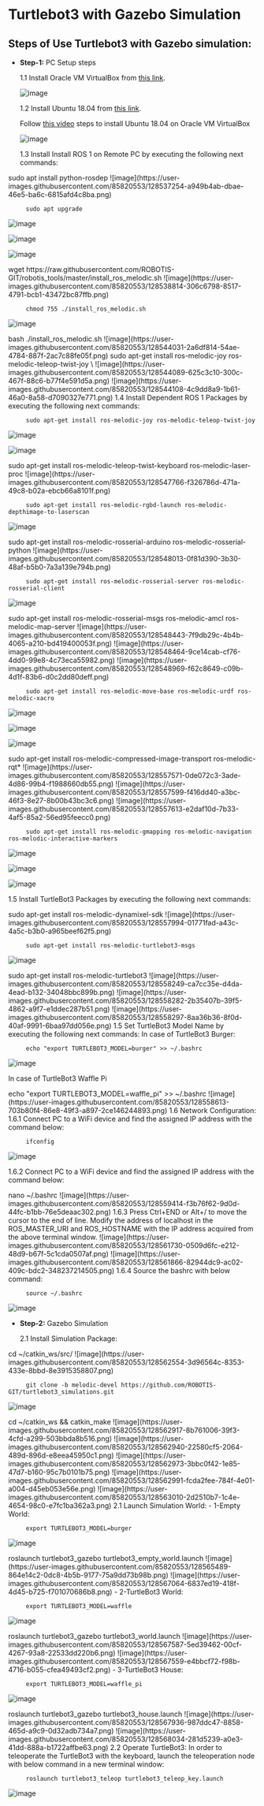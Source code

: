 # Turtlebot3 with Gazebo Simulation

## Steps of Use Turtlebot3 with Gazebo simulation:


- **Step-1:** PC Setup steps

   1.1 Install Oracle VM VirtualBox from [this link](https://www.virtualbox.org/wiki/Downloads).
            
     ![image](https://user-images.githubusercontent.com/85820553/128093150-99c207d5-3751-4e01-809d-2661c634f070.png)



   1.2 Install Ubuntu 18.04 from [this link](https://releases.ubuntu.com/18.04).
            
   Follow [this video](https://youtu.be/QbmRXJJKsvs) steps to install Ubuntu 18.04 on Oracle VM VirtualBox
   
   
   
   ![image](https://user-images.githubusercontent.com/85820553/128093284-1557b366-e695-40c7-9f92-3767148c40b7.png)
   
   
   
    1.3 Install Install ROS 1 on Remote PC by executing the following next commands:
            
            
 <!-->

         sudo apt install python-rosdep


![image](https://user-images.githubusercontent.com/85820553/128537254-a949b4ab-dbae-46e5-ba6c-6815afd4c8ba.png)



 <!-->
         sudo apt upgrade
         
![image](https://user-images.githubusercontent.com/85820553/128538608-0dd3e21e-1229-4871-961e-e5685343561e.png)


![image](https://user-images.githubusercontent.com/85820553/128538662-d740ea7f-f135-478e-b109-2b061c37d086.png)


![image](https://user-images.githubusercontent.com/85820553/128538700-8667425a-596e-426d-b84c-88fe2339a059.png)



 <!-->
         wget https://raw.githubusercontent.com/ROBOTIS-GIT/robotis_tools/master/install_ros_melodic.sh


![image](https://user-images.githubusercontent.com/85820553/128538814-306c6798-8517-4791-bcb1-43472bc87ffb.png)



 <!-->
         chmod 755 ./install_ros_melodic.sh 
         
         
![image](https://user-images.githubusercontent.com/85820553/128539078-858410b6-8943-4743-be09-4eb3c4057fdb.png)


 <!-->
         bash ./install_ros_melodic.sh


![image](https://user-images.githubusercontent.com/85820553/128544031-2a6df814-54ae-4784-887f-2ac7c88fe05f.png)

sudo apt-get install ros-melodic-joy ros-melodic-teleop-twist-joy \
![image](https://user-images.githubusercontent.com/85820553/128544089-625c3c10-300c-467f-88c6-b77f4e591d5a.png)


![image](https://user-images.githubusercontent.com/85820553/128544108-4c9dd8a9-1b61-46a0-8a58-d7090327e771.png)



  1.4 Install Dependent ROS 1 Packages by executing the following next commands:


 <!-->
         sudo apt-get install ros-melodic-joy ros-melodic-teleop-twist-joy 
         
         
         
  ![image](https://user-images.githubusercontent.com/85820553/128547309-cdee36c9-fd55-4e83-b5d4-65e237a71673.png)
  
  
  
  ![image](https://user-images.githubusercontent.com/85820553/128547348-8a6e95cb-cf31-4986-92e8-8d48dc7e865e.png)
  
  
  
 <!-->
         sudo apt-get install ros-melodic-teleop-twist-keyboard ros-melodic-laser-proc 
         
         
![image](https://user-images.githubusercontent.com/85820553/128547766-f326786d-471a-49c8-b02a-ebcb66a8101f.png)



 <!-->
         sudo apt-get install ros-melodic-rgbd-launch ros-melodic-depthimage-to-laserscan
         
         
![image](https://user-images.githubusercontent.com/85820553/128547886-69eac8ae-e895-4053-aa8e-126c7ede7c43.png)
  


 <!-->
         sudo apt-get install ros-melodic-rosserial-arduino ros-melodic-rosserial-python
         
![image](https://user-images.githubusercontent.com/85820553/128548013-0f81d390-3b30-48af-b5b0-7a3a139e794b.png)



 <!-->
         sudo apt-get install ros-melodic-rosserial-server ros-melodic-rosserial-client
         
![image](https://user-images.githubusercontent.com/85820553/128548083-131d15a8-af2c-4dd3-91d6-8b03a4d1fba9.png)




 <!-->
         sudo apt-get install ros-melodic-rosserial-msgs ros-melodic-amcl ros-melodic-map-server
         
![image](https://user-images.githubusercontent.com/85820553/128548443-7f9db29c-4b4b-4065-a210-bd419400053f.png)



![image](https://user-images.githubusercontent.com/85820553/128548464-9ce14cab-cf76-4dd0-99e8-4c73eca55982.png)



![image](https://user-images.githubusercontent.com/85820553/128548969-f62c8649-c09b-4d1f-83b6-d0c2dd80deff.png)



 <!-->
         sudo apt-get install ros-melodic-move-base ros-melodic-urdf ros-melodic-xacro
         
         
![image](https://user-images.githubusercontent.com/85820553/128557380-0bdc2b8b-da67-4704-a574-9a99b221ea76.png)


![image](https://user-images.githubusercontent.com/85820553/128557412-b4e54858-b995-4b09-a0a4-0d2535ef8b5b.png)


![image](https://user-images.githubusercontent.com/85820553/128557432-2e361d2d-86dd-49d0-8845-b45369cbf583.png)




 <!-->
         sudo apt-get install ros-melodic-compressed-image-transport ros-melodic-rqt*
         
         
![image](https://user-images.githubusercontent.com/85820553/128557571-0de072c3-3ade-4d86-99b4-f1988660db55.png)



![image](https://user-images.githubusercontent.com/85820553/128557599-f416dd40-a3bc-46f3-8e27-8b00b43bc3c6.png)



![image](https://user-images.githubusercontent.com/85820553/128557613-e2daf10d-7b33-4af5-85a2-56ed95feecc0.png)




 <!-->
         sudo apt-get install ros-melodic-gmapping ros-melodic-navigation ros-melodic-interactive-markers
         
         
![image](https://user-images.githubusercontent.com/85820553/128557730-8891baec-1ab6-438e-812c-22f62d2b44dc.png)


![image](https://user-images.githubusercontent.com/85820553/128557749-b075c049-53c1-483d-8c11-da6e8ecb2f89.png)


![image](https://user-images.githubusercontent.com/85820553/128557765-030e757f-6cae-44cc-a453-cf1a27b21d44.png)




1.5 Install TurtleBot3 Packages by executing the following next commands:



 <!-->
         sudo apt-get install ros-melodic-dynamixel-sdk

![image](https://user-images.githubusercontent.com/85820553/128557994-01771fad-a43c-4a5c-b3b0-a965beef62f5.png)



 <!-->
         sudo apt-get install ros-melodic-turtlebot3-msgs

![image](https://user-images.githubusercontent.com/85820553/128558105-8a981a97-84bb-4eb4-945b-7b43321d2f85.png)


 <!-->
         sudo apt-get install ros-melodic-turtlebot3

![image](https://user-images.githubusercontent.com/85820553/128558249-ca7cc35e-d4da-4ead-b132-34048bbc899b.png)




![image](https://user-images.githubusercontent.com/85820553/128558282-2b35407b-39f5-4862-a9f7-e1ddec287b51.png)




![image](https://user-images.githubusercontent.com/85820553/128558297-8aa36b36-8f0d-40af-9991-6baa97dd056e.png)



         


1.5 Set TurtleBot3 Model Name by executing the following next commands:



In case of TurtleBot3 Burger:


 <!-->
         echo "export TURTLEBOT3_MODEL=burger" >> ~/.bashrc


![image](https://user-images.githubusercontent.com/85820553/128558445-15befea0-ea1b-4b6f-8cd6-8da614c89994.png)




In case of TurtleBot3 Waffle Pi

 <!-->
         echo "export TURTLEBOT3_MODEL=waffle_pi" >> ~/.bashrc

![image](https://user-images.githubusercontent.com/85820553/128558613-703b80f4-86e8-49f3-a897-2ce146244893.png)




1.6 Network Configuration:


1.6.1 Connect PC to a WiFi device and find the assigned IP address with the command below:


 <!-->
         ifconfig

![image](https://user-images.githubusercontent.com/85820553/128559191-745e86a0-366e-414b-bd05-eca98ebbfbf5.png)



1.6.2 Connect PC to a WiFi device and find the assigned IP address with the command below:


 <!-->
         nano ~/.bashrc

![image](https://user-images.githubusercontent.com/85820553/128559414-f3b76f62-9d0d-44fc-b1bb-76e5deaac302.png)



1.6.3 Press Ctrl+END or Alt+/ to move the cursor to the end of line.
Modify the address of localhost in the ROS_MASTER_URI and ROS_HOSTNAME with the IP address acquired from the above terminal window.


![image](https://user-images.githubusercontent.com/85820553/128561730-0509d6fc-e212-48d9-b67f-5c1cda0507af.png)



![image](https://user-images.githubusercontent.com/85820553/128561866-82944dc9-ac02-409c-bdc2-348237214505.png)




1.6.4 Source the bashrc with below command:


 <!-->
         source ~/.bashrc

![image](https://user-images.githubusercontent.com/85820553/128562302-97550bf5-b526-4cb7-a60d-b728ab2fce5c.png)




- **Step-2:** Gazebo Simulation

   2.1 Install Simulation Package:
            



 <!-->
         cd ~/catkin_ws/src/

![image](https://user-images.githubusercontent.com/85820553/128562554-3d96564c-8353-433e-8bbd-8e3915358807.png)



 <!-->
         git clone -b melodic-devel https://github.com/ROBOTIS-GIT/turtlebot3_simulations.git

![image](https://user-images.githubusercontent.com/85820553/128562651-8af71d87-10a1-4045-b32f-179f167bcba5.png)



 <!-->
         cd ~/catkin_ws && catkin_make

![image](https://user-images.githubusercontent.com/85820553/128562917-8b761006-39f3-4cfd-a299-503bbda8b516.png)


![image](https://user-images.githubusercontent.com/85820553/128562940-22580cf5-2064-489d-896d-e8eea45950c1.png)


![image](https://user-images.githubusercontent.com/85820553/128562973-3bbc0f42-1e85-47d7-b160-95c7b0101b75.png)


![image](https://user-images.githubusercontent.com/85820553/128562991-fcda2fee-784f-4e01-a004-d45eb053e56e.png)



![image](https://user-images.githubusercontent.com/85820553/128563010-2d2510b7-1c4e-4654-98c0-e7fc1ba362a3.png)








   2.1 Launch Simulation World:
   
   
   - 1-Empty World:




 <!-->
         export TURTLEBOT3_MODEL=burger

![image](https://user-images.githubusercontent.com/85820553/128563208-927c5140-6ead-4d90-b82b-c2c1f2b67aa8.png)






 <!-->
         roslaunch turtlebot3_gazebo turtlebot3_empty_world.launch
         
         
         

![image](https://user-images.githubusercontent.com/85820553/128565489-864e14c2-0dc8-4b5b-9177-75a9dd73b98b.png)



![image](https://user-images.githubusercontent.com/85820553/128567064-6837ed19-418f-4d45-b725-f701070686b8.png)










   - 2-TurtleBot3 World:




 <!-->
         export TURTLEBOT3_MODEL=waffle


![image](https://user-images.githubusercontent.com/85820553/128567355-c127110d-52ab-4d48-b1a3-54d274c335c9.png)





 <!-->
         roslaunch turtlebot3_gazebo turtlebot3_world.launch



![image](https://user-images.githubusercontent.com/85820553/128567587-5ed39462-00cf-4267-93a8-22533dd220b6.png)



![image](https://user-images.githubusercontent.com/85820553/128567559-e4bbcf72-f98b-4716-b055-cfea49493cf2.png)






   - 3-TurtleBot3 House:




 <!-->
         export TURTLEBOT3_MODEL=waffle_pi


![image](https://user-images.githubusercontent.com/85820553/128567355-c127110d-52ab-4d48-b1a3-54d274c335c9.png)





 <!-->
         roslaunch turtlebot3_gazebo turtlebot3_house.launch


![image](https://user-images.githubusercontent.com/85820553/128567936-987ddc47-8858-465d-a9c9-0d32adb734a7.png)



![image](https://user-images.githubusercontent.com/85820553/128568034-281d5239-a0e3-41dd-888a-b1722affbe63.png)





   2.2 Operate TurtleBot3:


In order to teleoperate the TurtleBot3 with the keyboard, launch the teleoperation node with below command in a new terminal window:

 <!-->
         roslaunch turtlebot3_teleop turtlebot3_teleop_key.launch


![image](https://user-images.githubusercontent.com/85820553/128568447-aa11fa2d-d071-4da6-9c48-7b212bf53cfb.png)


